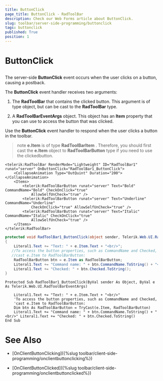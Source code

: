 ```yaml
---
title: ButtonClick
page_title: ButtonClick - RadToolBar
description: Check our Web Forms article about ButtonClick.
slug: toolbar/server-side-programming/buttonclick
tags: buttonclick
published: True
position: 1
---
```


# ButtonClick

## 

The server-side **ButtonClick** event occurs when the user clicks on a button, causing a postback.

The **ButtonClick** event handler receives two arguments:

1. The **RadToolBar** that contains the clicked button. This argument is of type object, but can be cast to the **RadToolBar** type.

1. A **RadToolBarEventArgs** object. This object has an **Item** property that you can use to access the button that was clicked.

Use the **ButtonClick** event handler to respond when the user clicks a button in the toolbar.

>note  **e.Item** is of type **RadToolBarItem** . Therefore, you should first cast the **e.Item** object to **RadToolBarButton** type if you need to use the clickedbutton.
>


````ASPNET
<telerik:RadToolBar RenderMode="Lightweight" ID="RadToolBar1" runat="server" OnButtonClick="RadToolBar1_ButtonClick">
    <CollapseAnimation Type="OutQuint" Duration="200"></CollapseAnimation>
    <Items>
        <telerik:RadToolBarButton runat="server" Text="Bold" CommandName="Bold" CheckOnClick="true"
            AllowSelfUnCheck="true" />
        <telerik:RadToolBarButton runat="server" Text="Underline" CommandName="Underline"
            CheckOnClick="true" AllowSelfUnCheck="true" />
        <telerik:RadToolBarButton runat="server" Text="Italic" CommandName="Italic" CheckOnClick="true"
            AllowSelfUnCheck="true" />
    </Items>
</telerik:RadToolBar>
````

````C#
protected void RadToolBar1_ButtonClick(object sender, Telerik.Web.UI.RadToolBarEventArgs e)    
{                
    Literal1.Text += "Text: " + e.Item.Text + "<br/>";
   //To access the button properties, such as CommandName and Checked,        
   //cast e.Item to RadToolBarButton:        
    RadToolBarButton btn = e.Item as RadToolBarButton;        
    Literal1.Text += "Command name: " + btn.CommandName.ToString() + "<br/>";        
    Literal1.Text += "Checked: " + btn.Checked.ToString();    
}				
````
````VB.NET
Protected Sub RadToolBar1_ButtonClick(ByVal sender As Object, ByVal e As Telerik.Web.UI.RadToolBarEventArgs)

    Literal1.Text += "Text: " + e.Item.Text + "<br/>"
    'To access the button properties, such as CommandName and Checked, 
    'cast e.Item to RadToolBarButton: 
    Dim btn As RadToolBarButton = TryCast(e.Item, RadToolBarButton)
    Literal1.Text += "Command name: " + btn.CommandName.ToString() + "<br/>" Literal1.Text += "Checked: " + btn.Checked.ToString()
End Sub	
````

# See Also

 * [OnClientButtonClicking]({%slug toolbar/client-side-programming/onclientbuttonclicking%})

 * [OnClientButtonClicked]({%slug toolbar/client-side-programming/onclientbuttonclicked%})
